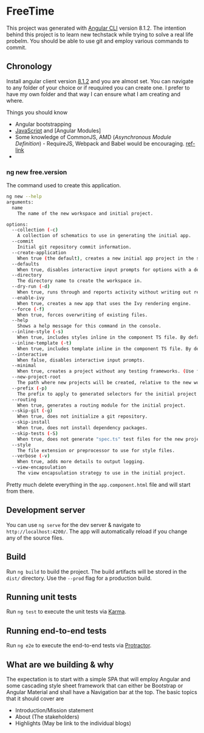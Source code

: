 # FreeTime

This project was generated with [Angular CLI](https://github.com/angular/angular-cli) version 8.1.2. The intention behind this project is to learn new techstack while trying to solve a real life probelm. You should be able to use git and employ various commands to commit.

## Chronology

Install angular client version [8.1.2](https://www.npmjs.com/package/@angular/cli) and you are almost set. You can navigate to any folder of your choice or if reuquired you can create one. I prefer to have my own folder and that way I can ensure what I am creating and where.

Things you should know

* Angular bootstrapping
* [JavaScript](https://developer.mozilla.org/en-US/docs/Web/JavaScript/Guide/Modules) and [Angular Modules]
* Some knowledge of CommonJS, AMD (*Asynchronous Module Definition*)  - RequireJS, Webpack and Babel would be encouraging. [ref-link](https://www.redairship.com/2015/05/making-sense-difference-amd-commonjs-requirejs-browserify/)
* 

### ng new free.version

The command used to create this application.

```bash
ng new --help
arguments:
  name
    The name of the new workspace and initial project.

options:
  --collection (-c)
    A collection of schematics to use in generating the initial app.
  --commit
    Initial git repository commit information.
  --create-application
    When true (the default), creates a new initial app project in the src folder of the new workspace. When false, creates an empty workspace with no initial app. You can then use the generate application command so that all apps are created in the projects folder.
  --defaults
    When true, disables interactive input prompts for options with a default.
  --directory
    The directory name to create the workspace in.
  --dry-run (-d)
    When true, runs through and reports activity without writing out results.
  --enable-ivy
    When true, creates a new app that uses the Ivy rendering engine.
  --force (-f)
    When true, forces overwriting of existing files.
  --help
    Shows a help message for this command in the console.
  --inline-style (-s)
    When true, includes styles inline in the component TS file. By default, an external styles file is created and referenced in the component TS file.
  --inline-template (-t)
    When true, includes template inline in the component TS file. By default, an external template file is created and referenced in the component TS file.
  --interactive
    When false, disables interactive input prompts.
  --minimal
    When true, creates a project without any testing frameworks. (Use for learning purposes only.)
  --new-project-root
    The path where new projects will be created, relative to the new workspace root.
  --prefix (-p)
    The prefix to apply to generated selectors for the initial project.
  --routing
    When true, generates a routing module for the initial project.
  --skip-git (-g)
    When true, does not initialize a git repository.
  --skip-install
    When true, does not install dependency packages.
  --skip-tests (-S)
    When true, does not generate "spec.ts" test files for the new project.
  --style
    The file extension or preprocessor to use for style files.
  --verbose (-v)
    When true, adds more details to output logging.
  --view-encapsulation
    The view encapsulation strategy to use in the initial project.
  ```
  
  Pretty much delete everything in the `app.component.html` file and will start from there.

## Development server

You can use `ng serve` for the dev server & navigate to `http://localhost:4200/`. The app will automatically reload if you change any of the source files.

## Build

Run `ng build` to build the project. The build artifacts will be stored in the `dist/` directory. Use the `--prod` flag for a production build.

## Running unit tests

Run `ng test` to execute the unit tests via [Karma](https://karma-runner.github.io).

## Running end-to-end tests

Run `ng e2e` to execute the end-to-end tests via [Protractor](http://www.protractortest.org/).

## What are we building & why

The expectation is to start with a simple SPA that will employ Angular and some cascading style sheet framework that can either be Bootstrap or Angular Material and shall have a Navigation bar at the top. The basic topics that it should cover are

* Introduction/Mission statement
* About (The stakeholders)
* Highlights (May be link to the individual blogs)
